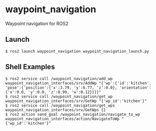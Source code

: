 # waypoint_navigation

Waypoint navigation for ROS2

## Launch

```shell
$ ros2 launch waypoint_navigation waypoint_navigation_launch.py
```

## Shell Examples

```shell
$ ros2 service call /waypoint_navigation/add_wp waypoint_navigation_interfaces/srv/AddWp "{'wp':{'id':'kitchen', 'pose':{'position':{'x':3.79, 'y':6.77, 'z':0.0}, 'orientation':{'x':0.0, 'y':0.0, 'z':0.99, 'w':0.12}}}}"
$ ros2 service call /waypoint_navigation/get_wp waypoint_navigation_interfaces/srv/GetWp "{'wp_id':'kitchen'}"
$ ros2 service call /waypoint_navigation/get_wps waypoint_navigation_interfaces/srv/GetWps {}
$ ros2 action send_goal /waypoint_navigation/navigate_to_wp waypoint_navigation_interfaces/action/NavigateToWp "{'wp_id':'kitchen'}"
```
